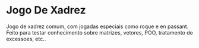 # Jogo De Xadrez
Jogo de xadrez comum, com jogadas especiais como roque e en passant. Feito para testar conhecimento sobre matrizes, vetores, POO, tratamento de excessoes, etc..
#


